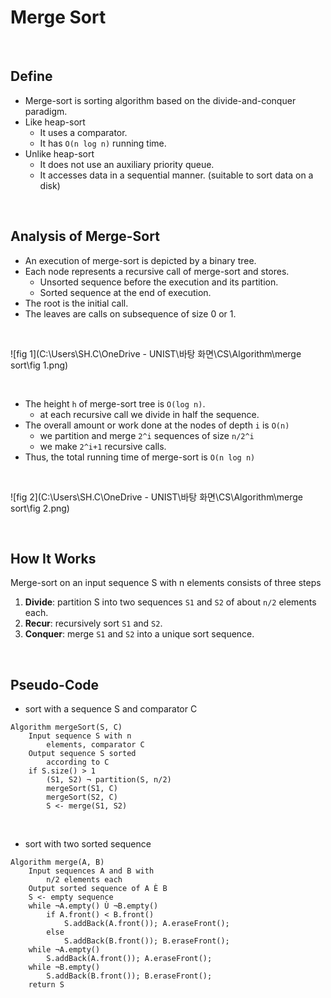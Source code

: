 # Merge Sort

<br>

## Define

- Merge-sort is sorting algorithm based on the divide-and-conquer paradigm.
- Like heap-sort   
  - It uses a comparator.
  - It has `O(n log n)` running time.
- Unlike heap-sort
  - It does not use an auxiliary priority queue.
  - It accesses data in a sequential manner. (suitable to sort data on a disk)

<br>

## Analysis of Merge-Sort

- An execution of merge-sort is depicted by a binary tree.
- Each node represents a recursive call of merge-sort and stores.
  - Unsorted sequence before the execution and its partition.
  - Sorted sequence at the end of execution.
- The root is the initial call.
- The leaves are calls on subsequence of size 0 or 1.

<br>

![fig 1](C:\Users\SH.C\OneDrive - UNIST\바탕 화면\CS\Algorithm\merge sort\fig 1.png)

<br>

- The height `h` of merge-sort tree is `O(log n)`.
  - at each recursive call we divide in half the sequence.
- The overall amount or work done at the nodes of depth `i` is `O(n)`
  - we partition and merge `2^i` sequences of size `n/2^i`
  - we make `2^i+1` recursive calls.
- Thus, the total running time of merge-sort is `O(n log n)`

<br>

![fig 2](C:\Users\SH.C\OneDrive - UNIST\바탕 화면\CS\Algorithm\merge sort\fig 2.png)

<br>

## How It Works

Merge-sort on an input sequence S with n elements consists of three steps


1. **Divide**: partition S into two sequences `S1` and `S2` of about `n/2` elements each.
2. **Recur**: recursively sort `S1` and `S2`.
3. **Conquer**: merge `S1` and `S2` into a unique sort sequence.

<br>


## Pseudo-Code

- sort with a sequence S and comparator C

```
Algorithm mergeSort(S, C)
    Input sequence S with n
        elements, comparator C
    Output sequence S sorted
        according to C
    if S.size() > 1
        (S1, S2) ¬ partition(S, n/2)
        mergeSort(S1, C)
        mergeSort(S2, C)
        S <- merge(S1, S2)
```

<br>

- sort with two sorted sequence

```
Algorithm merge(A, B)
    Input sequences A and B with
        n/2 elements each
    Output sorted sequence of A È B
    S <- empty sequence
    while ¬A.empty() Ù ¬B.empty()
        if A.front() < B.front()
            S.addBack(A.front()); A.eraseFront();
        else
            S.addBack(B.front()); B.eraseFront();
    while ¬A.empty()
        S.addBack(A.front()); A.eraseFront();
    while ¬B.empty()
        S.addBack(B.front()); B.eraseFront();
    return S
```